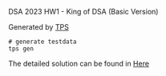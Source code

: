 DSA 2023 HW1 - King of DSA (Basic Version)

Generated by [TPS](https://github.com/ioi-2017/tps)
```
# generate testdata
tps gen
```

The detailed solution can be found in [Here](./solution/)
